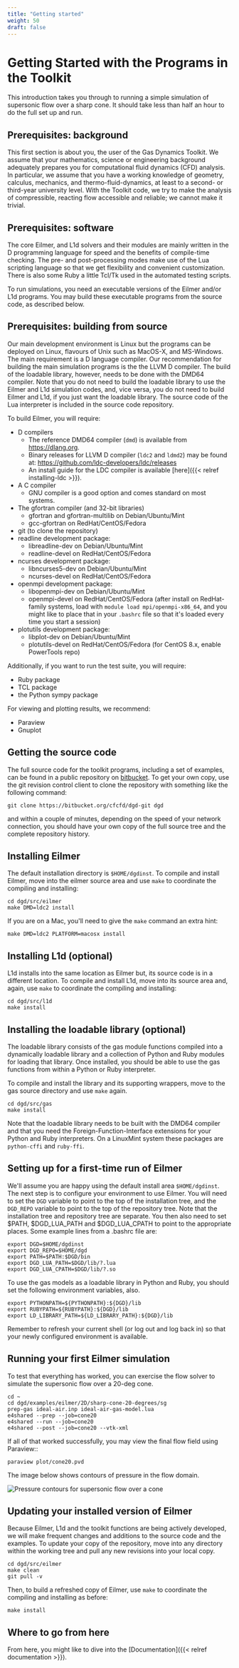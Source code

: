 ```yaml
---
title: "Getting started"
weight: 50
draft: false
---
```


# Getting Started with the Programs in the Toolkit

This introduction takes you through to running a simple simulation
of supersonic flow over a sharp cone.
It should take less than half an hour to do the full set up and run.


## Prerequisites: background

This first section is about you, the user of the Gas Dynamics Toolkit.
We assume that your mathematics, science or engineering background
adequately prepares you for computational fluid dynamics (CFD) analysis.
In particular, we assume that you have a working knowledge of geometry, calculus, mechanics,
and thermo-fluid-dynamics, at least to a second- or third-year university level.
With the Toolkit code, we try to make the analysis of compressible, reacting flow accessible
and reliable; we cannot make it trivial.


## Prerequisites: software

The core Eilmer, and L1d solvers and their modules are mainly written in the
D programming language for speed and the benefits of compile-time checking.
The pre- and post-processing modes make use of the Lua scripting language
so that we get flexibility and convenient customization.
There is also some Ruby a little Tcl/Tk used in the automated testing scripts.

To run simulations, you need an executable versions of the Eilmer and/or L1d programs.
You may build these executable programs from the source code, as described below.


## Prerequisites: building from source

Our main development environment is Linux but the programs can be deployed on
Linux, flavours of Unix such as MacOS-X, and MS-Windows.
The main requirement is a D language compiler.
Our recommendation for building the main simulation programs is the the LLVM D compiler.
The build of the loadable library, however, needs to be done with the DMD64 compiler.
Note that you do not need to build the loadable library to use the Eilmer and L1d simulation codes,
and, vice versa, you do not need to build Eilmer and L1d, if you just want the loadable library.
The source code of the Lua interpreter is included in the source code repository.

To build Eilmer, you will require:

  + D compilers
      + The reference DMD64 compiler (`dmd`) is available from https://dlang.org.
      + Binary releases for LLVM D compiler (`ldc2` and `ldmd2`)
        may be found at: https://github.com/ldc-developers/ldc/releases
      + An install guide for the LDC compiler is available [here]({{< relref installing-ldc >}}).
  + A C compiler
      + GNU compiler is a good option and comes standard on most systems.
  + The gfortran compiler (and 32-bit libraries)
      + gfortran and gfortran-multilib on Debian/Ubuntu/Mint
      + gcc-gfortran on RedHat/CentOS/Fedora
  + git (to clone the repository)
  + readline development package:
      + libreadline-dev on Debian/Ubuntu/Mint
      + readline-devel on RedHat/CentOS/Fedora
  + ncurses development package:
      + libncurses5-dev on Debian/Ubuntu/Mint
      + ncurses-devel on RedHat/CentOS/Fedora
  + openmpi development package:
      + libopenmpi-dev on Debian/Ubuntu/Mint
      + openmpi-devel on RedHat/CentOS/Fedora
        (after install on RedHat-family systems, load with `module load mpi/openmpi-x86_64`,
        and you might like to place that in your `.bashrc` file so that it's loaded every
        time you start a session)
  + plotutils development package:
      + libplot-dev on Debian/Ubuntu/Mint
      + plotutils-devel on RedHat/CentOS/Fedora (for CentOS 8.x, enable PowerTools repo)

Additionally, if you want to run the test suite, you will require:

  + Ruby package
  + TCL package
  + the Python sympy package

For viewing and plotting results, we recommend:

  + Paraview
  + Gnuplot


## Getting the source code

The full source code for the toolkit programs, including a set of examples,
can be found in a public repository on [bitbucket](https://bitbucket.org/cfcfd/dgd-git).
To get your own copy, use the git revision control client to clone the repository
with something like the following command:

    git clone https://bitbucket.org/cfcfd/dgd-git dgd

and within a couple of minutes, depending on the speed of your network connection,
you should have your own copy of the full source tree and the complete repository history.


## Installing Eilmer

The default installation directory is `$HOME/dgdinst`.
To compile and install Eilmer, move into the eilmer source
area and use `make` to coordinate the compiling and installing:

    cd dgd/src/eilmer
    make DMD=ldc2 install

If you are on a Mac, you'll need to give the `make` command an
extra hint:

    make DMD=ldc2 PLATFORM=macosx install


## Installing L1d (optional)

L1d installs into the same location as Eilmer but, its source code
is in a different location.
To compile and install L1d, move into its source area and, again,
use `make` to coordinate the compiling and installing:

    cd dgd/src/l1d
    make install


## Installing the loadable library (optional)

The loadable library consists of the gas module functions compiled into
a dynamically loadable library and a collection of Python and Ruby modules
for loading that library.
Once installed, you should be able to use the gas functions from within
a Python or Ruby interpreter.

To compile and install the library and its supporting wrappers,
move to the gas source directory and use `make` again.

    cd dgd/src/gas
    make install

Note that the loadable library needs to be built with the DMD64 compiler
and that you need the Foreign-Function-Interface extensions for your
Python and Ruby interpreters.
On a LinuxMint system these packages are `python-cffi` and `ruby-ffi`.


## Setting up for a first-time run of Eilmer

We'll assume you are happy using the default install area `$HOME/dgdinst`.
The next step is to configure your environment to use Eilmer.
You will need to set the
`DGD` variable to point to the top of the installation tree, and
the `DGD_REPO` variable to point to the top of the repository tree.
Note that the installation tree and repository tree are separate. You then
also need to set $PATH, $DGD_LUA_PATH and $DGD_LUA_CPATH to point to
the appropriate places. Some example lines from a .bashrc file are:

    export DGD=$HOME/dgdinst
    export DGD_REPO=$HOME/dgd
    export PATH=$PATH:$DGD/bin
    export DGD_LUA_PATH=$DGD/lib/?.lua
    export DGD_LUA_CPATH=$DGD/lib/?.so


To use the gas models as a loadable library in Python and Ruby,
you should set the following environment variables, also.

    export PYTHONPATH=${PYTHONPATH}:${DGD}/lib
    export RUBYPATH=${RUBYPATH}:${DGD}/lib
    export LD_LIBRARY_PATH=${LD_LIBRARY_PATH}:${DGD}/lib


Remember to refresh your current shell (or log out and log back in) so
that your newly configured environment is available.


## Running your first Eilmer simulation

To test that everything has worked, you can exercise the flow
solver to simulate the supersonic flow over a 20-deg cone.

    cd ~
    cd dgd/examples/eilmer/2D/sharp-cone-20-degrees/sg
    prep-gas ideal-air.inp ideal-air-gas-model.lua
    e4shared --prep --job=cone20
    e4shared --run --job=cone20
    e4shared --post --job=cone20 --vtk-xml

If all of that worked successfully, you may view the final flow field using Paraview::

    paraview plot/cone20.pvd

The image below shows contours of pressure in the flow domain.

![Pressure contours for supersonic flow over a cone](/images/cone20-p-contour.png)


## Updating your installed version of Eilmer

Because Eilmer, L1d and the toolkit functions are being actively developed,
we will make frequent changes
and additions to the source code and the examples.
To update your copy of the repository,
move into any directory within the working tree and pull any new revisions into your local copy.

    cd dgd/src/eilmer
    make clean
    git pull -v

Then, to build a refreshed copy of Eilmer,
use `make` to coordinate the compiling and installing as before:

    make install


## Where to go from here

<!---
From here, you might like to look at more [Examples](/examples) or dive
into the [Documentation](/documentation).
-->
From here, you might like to dive
into the [Documentation]({{< relref documentation >}}).


